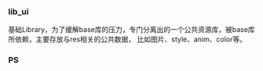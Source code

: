 ### lib_ui
基础Library，为了缓解base库的压力，专门分离出的一个公共资源库，被base库所依赖，主要存放与res相关的公共数据，
比如图片、style、anim、color等。

### PS
